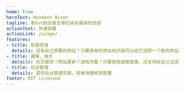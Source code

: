 ```yaml
---
home: true
heroText: Nonebot Bison
tagline: 本bot励志做全泰拉骑车最快的信使
actionText: 快速部署
actionLink: /usage/
features:
- title: 拓展性强
  details: 没有自己想要的网站？只要简单的爬虫知识就可以给它适配一个新的网站
- title: 通用，强大
  details: 社交媒体？网站更新？游戏开服？只要能爬就都能推，还支持自定义过滤
- title: 后台管理
  details: 提供后台管理页面，简单快捷修改配置
footer: MIT Licensed
---
```

